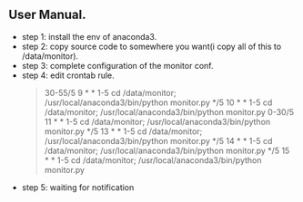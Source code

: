 ## User Manual.
- step 1: install the env of anaconda3.
- step 2: copy source code to somewhere you want(i copy all of this to /data/monitor).
- step 3: complete configuration of the monitor conf.
- step 4: edit crontab rule.
    > 30-55/5 9 * * 1-5 cd /data/monitor; /usr/local/anaconda3/bin/python monitor.py
    */5 10 * * 1-5 cd /data/monitor; /usr/local/anaconda3/bin/python monitor.py
    0-30/5 11 * * 1-5 cd /data/monitor; /usr/local/anaconda3/bin/python monitor.py
    */5 13 * * 1-5 cd /data/monitor; /usr/local/anaconda3/bin/python monitor.py
    */5 14 * * 1-5 cd /data/monitor; /usr/local/anaconda3/bin/python monitor.py
    */5 15 * * 1-5 cd /data/monitor; /usr/local/anaconda3/bin/python monitor.py
- step 5: waiting for notification
